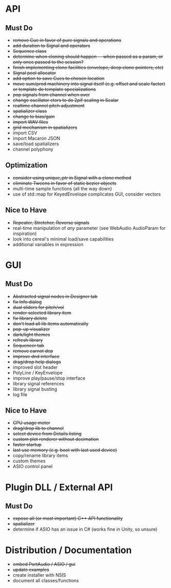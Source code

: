 # API
## Must Do
- ~~remove Cue in favor of pure signals and operations~~
- ~~add duration to Signal and operators~~
- ~~Sequence class~~
- ~~determine when cloning should happen -- when passed as a param, or only once passed to the session?~~
- ~~finish implementing clone facilities (envelope, deep clone pointers, etc)~~ 
- ~~Signal pool allocator~~ 
- ~~add option to save Cues to chosen location~~
- ~~move sum/prod machinery into signal itself (e.g. offset and scale factor) or template do template specializations~~ 
- ~~pop signals from channel when over~~
- ~~change oscillator ctors to do 2*pi*f scaling in Scalar~~
- ~~realtime channel pitch adjustment~~
- ~~spatializer class~~
- ~~change to bias/gain~~
- ~~import WAV files~~
- ~~grid mechanism in spatializers~~
- import CSV
- import Macaron JSON
- save/load spatializers
- channel polyphony 

## Optimization
- ~~consider using unique_ptr in Signal with a clone method~~
- ~~eliminate Tweens in favor of static bezier objects~~
- multi-time sample functions (all the way down)
- use of std::map for KeyedEnvelope complicates GUI, consider vectors

## Nice to Have
- ~~Repeater, Stretcher, Reverse signals~~
- real-time manipulation of *any* parameter (see WebAudio AudioParam for inspiration)
- look into cereal's minimal load/save capabilities
- additional variables in expression

# GUI
## Must Do
- ~~Abstracted signal nodes in Designer tab~~
- ~~fix Info dialog~~
- ~~dual sliders for pitch/vol~~
- ~~render selected library item~~
- ~~fix library delete~~
- ~~don't load all lib items automatically~~
- ~~pop-up visualizer~~
- ~~dark/light themes~~
- ~~refresh library~~
- ~~Sequencer tab~~
- ~~remove carnot dep~~
- ~~improve dnd interface~~
- ~~drag/drop help dialogs~~
- improved slot header
- PolyLine / KeyEnvelope
- improve play/pause/stop interface
- library signal references
- library signal busting
- log file

## Nice to Have
- ~~CPU usage meter~~
- ~~drag/drop lib to channel~~
- ~~select device from Details listing~~
- ~~custom plot renderer without decimation~~
- ~~faster startup~~
- ~~last use memory (e.g. boot with last used device)~~
- copy/rename library items
- custom themes
- ASIO control panel

# Plugin DLL / External API
## Must Do
- ~~expose all (or most important) C++ API functionality~~
- ~~spatializer~~
- determine if ASIO has an issue in C# (works fine in Unity, so unsure)

# Distribution / Documentation
- ~~embed PortAudio / ASIO / gui~~
- ~~update examples~~
- create installer with NSIS
- document all classes/functions

